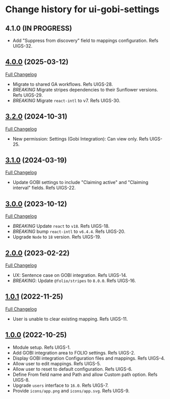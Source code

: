 # Change history for ui-gobi-settings

## 4.1.0 (IN PROGRESS)

* Add "Suppress from discovery" field to mappings configuration. Refs UIGS-32.

## [4.0.0](https://github.com/folio-org/ui-gobi-settings/tree/v4.0.0) (2025-03-12)
[Full Changelog](https://github.com/folio-org/ui-gobi-settings/compare/v3.2.0...v4.0.0)

* Migrate to shared GA workflows. Refs UIGS-28.
* *BREAKING* Migrate stripes dependencies to their Sunflower versions. Refs UIGS-29.
* *BREAKING* Migrate `react-intl` to v7. Refs UIGS-30.

## [3.2.0](https://github.com/folio-org/ui-gobi-settings/tree/v3.2.0) (2024-10-31)
[Full Changelog](https://github.com/folio-org/ui-gobi-settings/compare/v3.1.0...v3.2.0)

* New permission: Settings (Gobi Integration): Can view only. Refs UIGS-25.

## [3.1.0](https://github.com/folio-org/ui-gobi-settings/tree/v3.1.0) (2024-03-19)
[Full Changelog](https://github.com/folio-org/ui-gobi-settings/compare/v3.0.0...v3.1.0)

* Update GOBI settings to include "Claiming active" and "Claiming interval" fields. Refs UIGS-22.

## [3.0.0](https://github.com/folio-org/ui-gobi-settings/tree/v3.0.0) (2023-10-12)
[Full Changelog](https://github.com/folio-org/ui-gobi-settings/compare/v2.0.0...v3.0.0)

* *BREAKING* Update `react` to `v18`. Refs UIGS-18.
* *BREAKING* bump `react-intl` to `v6.4.4`. Refs UIGS-20.
* Upgrade `Node` to `18` version. Refs UIGS-19.

## [2.0.0](https://github.com/folio-org/ui-gobi-settings/tree/v2.0.0) (2023-02-22)
[Full Changelog](https://github.com/folio-org/ui-gobi-settings/compare/v1.0.1...v2.0.0)

* UX: Sentence case on GOBI integration. Refs UIGS-14.
* *BREAKING*: Update `@folio/stripes` to `8.0.0`. Refs UIGS-16.

## [1.0.1](https://github.com/folio-org/ui-gobi-settings/tree/v1.0.1) (2022-11-25)
[Full Changelog](https://github.com/folio-org/ui-gobi-settings/compare/v1.0.0...v1.0.1)

* User is unable to clear existing mapping. Refs UIGS-11.

## [1.0.0](https://github.com/folio-org/ui-gobi-settings/tree/v1.0.0) (2022-10-25)

* Module setup. Refs UIGS-1.
* Add GOBI integration area to FOLIO settings. Refs UIGS-2.
* Display GOBI integration Configuration files and mappings. Refs UIGS-4.
* Allow user to edit mappings. Refs UIGS-5.
* Allow user to reset to default configuration. Refs UIGS-6.
* Define From field name and Path and allow Custom path option. Refs UIGS-8.
* Upgrade `users` interface to `16.0`. Refs UIGS-7.
* Provide `icons/app.png` and `icons/app.svg`. Refs UIGS-9.
